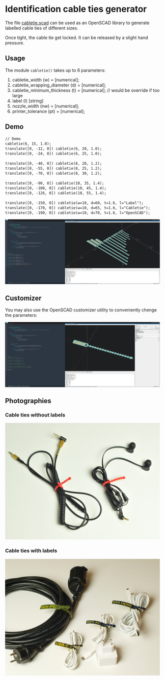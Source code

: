 # Identification cable ties generator

The file [cabletie.scad](cabletie.scad) can be used as an OpenSCAD library to generate labelled cable ties of different sizes.

Once tight, the cable tie get locked. It can be released by a slight hand pressure.

## Usage

The module `cabletie()` takes up to 6 parameters:

1. cabletie_width (w) = [numerical];
2. cabletie_wrapping_diameter (d) = [numerical];
3. cabletie_minimum_thickness (t) = [numerical]; // would be override if too large
4. label (l) [string]
5. nozzle_width (nw) = [numerical];
6. printer_tolerance (pt) = [numerical];

## Demo

```scad
// Demo
cabletie(6, 15, 1.0);
translate([0, -12, 0]) cabletie(6, 20, 1.0);
translate([0, -24, 0]) cabletie(6, 25, 1.0);

translate([0, -40, 0]) cabletie(8, 20, 1.2);
translate([0, -55, 0]) cabletie(8, 25, 1.2);
translate([0, -70, 0]) cabletie(8, 30, 1.2);

translate([0, -90, 0]) cabletie(10, 35, 1.4);
translate([0, -108, 0]) cabletie(10, 45, 1.4);
translate([0, -126, 0]) cabletie(10, 55, 1.4);

translate([0, -150, 0]) cabletie(w=10, d=60, t=1.6, l="Label");
translate([0, -170, 0]) cabletie(w=10, d=65, t=1.6, l="Cabletie");
translate([0, -190, 0]) cabletie(w=10, d=70, t=1.6, l="OpenSCAD");
```

![Cable ties generator demo](images/cabletie_demo.png)

## Customizer

You may also use the OpenSCAD customizer utility to conveniently chenge the parameters:

![Cable tie customizer](images/cabletie_customizer.png)

## Photographies

### Cable ties without labels

![Cable ties without labels](images/cable_ties_photo_without_labels.jpg "Cable ties without labelsn")

### Cable ties with labels

![Cable ties with labels](images/cable_ties_photo_with_labels.jpg "Cable ties with labels")
